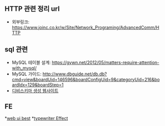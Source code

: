 ## HTTP 관련 정리 url
* 외부링크: <https://www.joinc.co.kr/w/Site/Network_Programing/AdvancedComm/HTTP>

## sql 관련 
* MySQL 테이블 설계: https://gywn.net/2012/05/matters-require-attention-with_mysql/
* MySQL 가이드: http://www.dbguide.net/db.db?cmd=view&boardUid=146596&boardConfigUid=9&categoryUid=216&boardIdx=129&boardStep=1
* [디비스키마 생성 웹사이트](https://www.erdcloud.com/)

## FE
*[web ui best](https://www.awwwards.com/)
*[typewriter Effect](https://css-tricks.com/snippets/css/typewriter-effect/)

